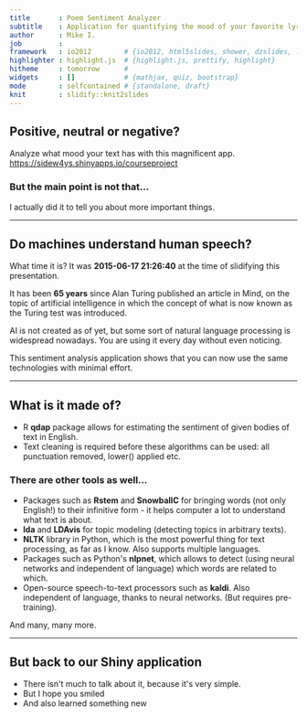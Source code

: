 ```yaml
---
title       : Poem Sentiment Analyzer
subtitle    : Application for quantifying the mood of your favorite lyrics
author      : Mike I.
job         : 
framework   : io2012        # {io2012, html5slides, shower, dzslides, ...}
highlighter : highlight.js  # {highlight.js, prettify, highlight}
hitheme     : tomorrow      # 
widgets     : []            # {mathjax, quiz, bootstrap}
mode        : selfcontained # {standalone, draft}
knit        : slidify::knit2slides
---
```


<style>
strong {
  font-weight: bold;
}
</style>

## Positive, neutral or negative?

Analyze what mood your text has with this magnificent app.  
https://sidew4ys.shinyapps.io/courseproject  
  
### But the main point is not that...

I actually did it to tell you about more important things.

--- 

## Do machines understand human speech?

What time it is? It was **2015-06-17 21:26:40** at the time of slidifying this presentation.  
  
It has been **65 years** since Alan Turing published an article in Mind, on the topic of artificial intelligence in which the concept of what is now known as the Turing test was introduced.  
  
AI is not created as of yet, but some sort of natural language processing is widespread nowadays. You are using it every day without even noticing.  
  
This sentiment analysis application shows that you can now use the same technologies with minimal effort.

---

## What is it made of?

- R **qdap** package allows for estimating the sentiment of given bodies of text in English.
- Text cleaning is required before these algorithms can be used: all punctuation removed, lower() applied etc.

### There are other tools as well...

- Packages such as **Rstem** and **SnowballC** for bringing words (not only English!) to their infinitive form - it helps computer a lot to understand what text is about.
- **lda** and **LDAvis** for topic modeling (detecting topics in arbitrary texts).
- **NLTK** library in Python, which is the most powerful thing for text processing, as far as I know. Also supports multiple languages.
- Packages such as Python's **nlpnet**, which allows to detect (using neural networks and independent of language) which words are related to which.
- Open-source speech-to-text processors such as **kaldi**. Also independent of language, thanks to neural networks. (But requires pre-training).
  
And many, many more.

---

## But back to our Shiny application

- There isn't much to talk about it, because it's very simple.
- But I hope you smiled
- And also learned something new



